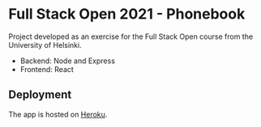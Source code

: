 # Full Stack Open 2021 - Phonebook
Project developed as an exercise for the Full Stack Open course from the University of Helsinki.
- Backend: Node and Express
- Frontend: React

## Deployment
The app is hosted on [Heroku](https://fullstack-backend-phonebook.herokuapp.com/).